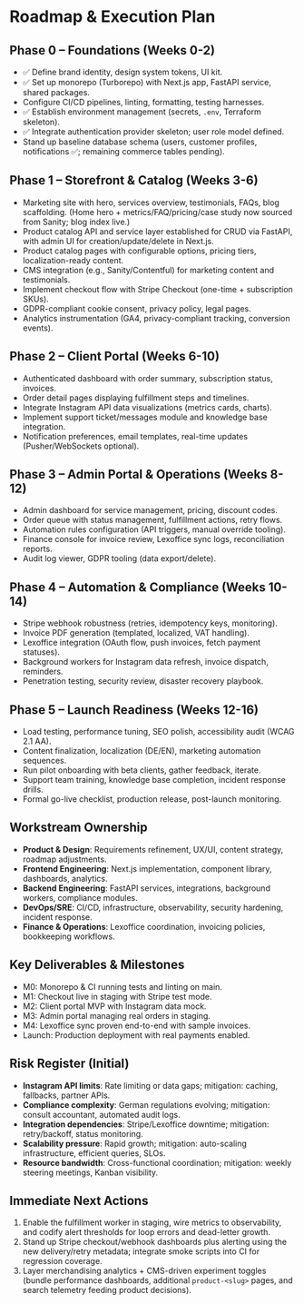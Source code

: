 # Roadmap & Execution Plan

## Phase 0 – Foundations (Weeks 0-2)
- ✅ Define brand identity, design system tokens, UI kit.
- ✅ Set up monorepo (Turborepo) with Next.js app, FastAPI service, shared packages.
- Configure CI/CD pipelines, linting, formatting, testing harnesses.
- ✅ Establish environment management (secrets, `.env`, Terraform skeleton).
- ✅ Integrate authentication provider skeleton; user role model defined.
- Stand up baseline database schema (users, customer profiles, notifications ✅; remaining commerce tables pending).

## Phase 1 – Storefront & Catalog (Weeks 3-6)
- Marketing site with hero, services overview, testimonials, FAQs, blog scaffolding. (Home hero + metrics/FAQ/pricing/case study now sourced from Sanity; blog index live.)
- Product catalog API and service layer established for CRUD via FastAPI, with admin UI for creation/update/delete in Next.js.
- Product catalog pages with configurable options, pricing tiers, localization-ready content.
- CMS integration (e.g., Sanity/Contentful) for marketing content and testimonials.
- Implement checkout flow with Stripe Checkout (one-time + subscription SKUs).
- GDPR-compliant cookie consent, privacy policy, legal pages.
- Analytics instrumentation (GA4, privacy-compliant tracking, conversion events).

## Phase 2 – Client Portal (Weeks 6-10)
- Authenticated dashboard with order summary, subscription status, invoices.
- Order detail pages displaying fulfillment steps and timelines.
- Integrate Instagram API data visualizations (metrics cards, charts).
- Implement support ticket/messages module and knowledge base integration.
- Notification preferences, email templates, real-time updates (Pusher/WebSockets optional).

## Phase 3 – Admin Portal & Operations (Weeks 8-12)
- Admin dashboard for service management, pricing, discount codes.
- Order queue with status management, fulfillment actions, retry flows.
- Automation rules configuration (API triggers, manual override tooling).
- Finance console for invoice review, Lexoffice sync logs, reconciliation reports.
- Audit log viewer, GDPR tooling (data export/delete).

## Phase 4 – Automation & Compliance (Weeks 10-14)
- Stripe webhook robustness (retries, idempotency keys, monitoring).
- Invoice PDF generation (templated, localized, VAT handling).
- Lexoffice integration (OAuth flow, push invoices, fetch payment statuses).
- Background workers for Instagram data refresh, invoice dispatch, reminders.
- Penetration testing, security review, disaster recovery playbook.

## Phase 5 – Launch Readiness (Weeks 12-16)
- Load testing, performance tuning, SEO polish, accessibility audit (WCAG 2.1 AA).
- Content finalization, localization (DE/EN), marketing automation sequences.
- Run pilot onboarding with beta clients, gather feedback, iterate.
- Support team training, knowledge base completion, incident response drills.
- Formal go-live checklist, production release, post-launch monitoring.

## Workstream Ownership
- **Product & Design**: Requirements refinement, UX/UI, content strategy, roadmap adjustments.
- **Frontend Engineering**: Next.js implementation, component library, dashboards, analytics.
- **Backend Engineering**: FastAPI services, integrations, background workers, compliance modules.
- **DevOps/SRE**: CI/CD, infrastructure, observability, security hardening, incident response.
- **Finance & Operations**: Lexoffice coordination, invoicing policies, bookkeeping workflows.

## Key Deliverables & Milestones
- M0: Monorepo & CI running tests and linting on main.
- M1: Checkout live in staging with Stripe test mode.
- M2: Client portal MVP with Instagram data mock.
- M3: Admin portal managing real orders in staging.
- M4: Lexoffice sync proven end-to-end with sample invoices.
- Launch: Production deployment with real payments enabled.

## Risk Register (Initial)
- **Instagram API limits**: Rate limiting or data gaps; mitigation: caching, fallbacks, partner APIs.
- **Compliance complexity**: German regulations evolving; mitigation: consult accountant, automated audit logs.
- **Integration dependencies**: Stripe/Lexoffice downtime; mitigation: retry/backoff, status monitoring.
- **Scalability pressure**: Rapid growth; mitigation: auto-scaling infrastructure, efficient queries, SLOs.
- **Resource bandwidth**: Cross-functional coordination; mitigation: weekly steering meetings, Kanban visibility.

## Immediate Next Actions
1. Enable the fulfillment worker in staging, wire metrics to observability, and codify alert thresholds for loop errors and dead-letter growth.
2. Stand up Stripe checkout/webhook dashboards plus alerting using the new delivery/retry metadata; integrate smoke scripts into CI for regression coverage.
3. Layer merchandising analytics + CMS-driven experiment toggles (bundle performance dashboards, additional `product-<slug>` pages, and search telemetry feeding product decisions).
